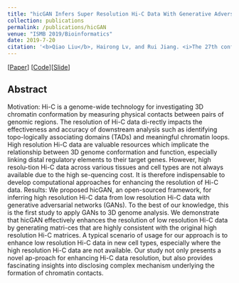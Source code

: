 ```yaml
---
title: "hicGAN Infers Super Resolution Hi-C Data With Generative Adversarial Networks"
collection: publications
permalink: /publications/hicGAN
venue: "ISMB 2019/Bioinformatics"
date: 2019-7-20
citation: '<b>Qiao Liu</b>, Hairong Lv, and Rui Jiang. <i>The 27th conference on Intelligent Systems for Molecular Biology</i>. <b>ISMB 2019</b>.'
---
```

[[Paper](https://academic.oup.com/bioinformatics/article-abstract/35/14/i99/5529246)] [[Code](https://github.com/kimmo1019/hicGAN)][[Slide](http://kimmo1019.github.io/files/hicGAN_slides.pdf)]


## Abstract
Motivation: Hi-C is a genome-wide technology for investigating 3D chromatin conformation by measuring physical contacts between pairs of genomic regions. The resolution of Hi-C data di-rectly impacts the effectiveness and accuracy of downstream analysis such as identifying topo-logically associating domains (TADs) and meaningful chromatin loops. High resolution Hi-C data are valuable resources which implicate the relationship between 3D genome conformation and function, especially linking distal regulatory elements to their target genes. However, high resolu-tion Hi-C data across various tissues and cell types are not always available due to the high se-quencing cost. It is therefore indispensable to develop computational approaches for enhancing the resolution of Hi-C data.
Results: We proposed hicGAN, an open-sourced framework, for inferring high resolution Hi-C data from low resolution Hi-C data with generative adversarial networks (GANs). To the best of our knowledge, this is the first study to apply GANs to 3D genome analysis. We demonstrate that hicGAN effectively enhances the resolution of low resolution Hi-C data by generating matri-ces that are highly consistent with the original high resolution Hi-C matrices. A typical scenario of usage for our approach is to enhance low resolution Hi-C data in new cell types, especially where the high resolution Hi-C data are not available. Our study not only presents a novel ap-proach for enhancing Hi-C data resolution, but also provides fascinating insights into disclosing complex mechanism underlying the formation of chromatin contacts.
